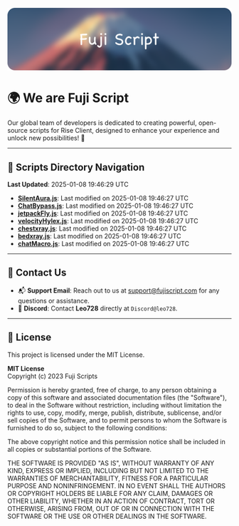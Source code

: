 ![Banner](.github/b.webp)

# 🌍 **We are Fuji Script**

Our global team of developers is dedicated to creating powerful, open-source scripts for Rise Client, designed to enhance your experience and unlock new possibilities! 🌟

---
<!-- SCRIPTS_NAVIGATION_START -->
## 📂 **Scripts Directory Navigation**

**Last Updated**: 2025-01-08 19:46:29 UTC

- **[SilentAura.js](scripts/SilentAura.js)**: Last modified on 2025-01-08 19:46:27 UTC
- **[ChatBypass.js](scripts/ChatBypass.js)**: Last modified on 2025-01-08 19:46:27 UTC
- **[jetpackFly.js](scripts/jetpackFly.js)**: Last modified on 2025-01-08 19:46:27 UTC
- **[velocityHylex.js](scripts/velocityHylex.js)**: Last modified on 2025-01-08 19:46:27 UTC
- **[chestxray.js](scripts/chestxray.js)**: Last modified on 2025-01-08 19:46:27 UTC
- **[bedxray.js](scripts/bedxray.js)**: Last modified on 2025-01-08 19:46:27 UTC
- **[chatMacro.js](scripts/chatMacro.js)**: Last modified on 2025-01-08 19:46:27 UTC

<!-- SCRIPTS_NAVIGATION_END -->

---

## 💬 **Contact Us**  
- 📬 **Support Email**: Reach out to us at [support@fujiscript.com](mailto:support@fujiscript.com) for any questions or assistance.  
- 💬 **Discord**: Contact **Leo728** directly at `Discord@leo728`.

---

## 📜 **License**

This project is licensed under the MIT License.  

**MIT License**  
Copyright (c) 2023 Fuji Scripts  

Permission is hereby granted, free of charge, to any person obtaining a copy of this software and associated documentation files (the "Software"), to deal in the Software without restriction, including without limitation the rights to use, copy, modify, merge, publish, distribute, sublicense, and/or sell copies of the Software, and to permit persons to whom the Software is furnished to do so, subject to the following conditions:  

The above copyright notice and this permission notice shall be included in all copies or substantial portions of the Software.  

THE SOFTWARE IS PROVIDED "AS IS", WITHOUT WARRANTY OF ANY KIND, EXPRESS OR IMPLIED, INCLUDING BUT NOT LIMITED TO THE WARRANTIES OF MERCHANTABILITY, FITNESS FOR A PARTICULAR PURPOSE AND NONINFRINGEMENT. IN NO EVENT SHALL THE AUTHORS OR COPYRIGHT HOLDERS BE LIABLE FOR ANY CLAIM, DAMAGES OR OTHER LIABILITY, WHETHER IN AN ACTION OF CONTRACT, TORT OR OTHERWISE, ARISING FROM, OUT OF OR IN CONNECTION WITH THE SOFTWARE OR THE USE OR OTHER DEALINGS IN THE SOFTWARE.  
